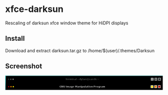 # xfce-darksun
Rescaling of darksun xfce window theme for HiDPI displays

## Install
 Download and extract darksun.tar.gz to /home/$(user)/.themes/Darksun

## Screenshot
![screenshot](/screenshots/screenshot.png)
